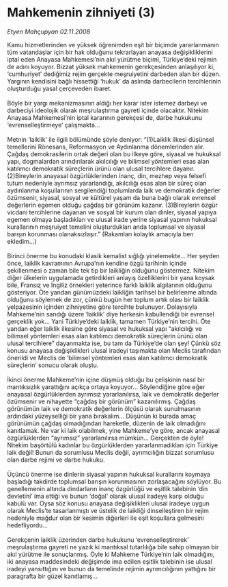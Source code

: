 # Mahkemenin zihniyeti (3)

*Etyen Mahçupyan 02.11.2008*

<div class="taraf_structure_2col_1zq">
<div class="margen_n">



 <p>Kamu hizmetlerinden ve yüksek öğrenimden eşit bir biçimde yararlanmanın tüm vatandaşlar için bir hak olduğunu tekrarlayan anayasa değişikliklerini iptal eden Anayasa Mahkemesi’nin akıl yürütme biçimi, Türkiye’deki rejimin de adını koyuyor. Bizzat yüksek mahkemenin gerekçesinden anlaşılıyor ki, ‘cumhuriyet’ dediğimiz rejim gerçekte meşruiyetini darbeden alan bir düzen. Yargının kendisini bağlı hissettiği ‘hukuk’ da aslında darbecilerin tercihlerinin oluşturduğu yasal çerçeveden ibaret. <br/><br/>Böyle bir yargı mekanizmasının aldığı her karar ister istemez darbeyi ve darbeciyi ideolojik olarak meşrulaştırma gayreti içinde olacaktır. Nitekim Anayasa Mahkemesi’nin iptal kararının gerekçesi de, darbe hukukunu ‘evrenselleştirmeye’ çalışmakta... <br/><br/>Metnin ‘laiklik’ ile ilgili bölümünde şöyle deniyor: “(1)Laiklik ilkesi düşünsel temellerini Rönesans, Reformasyon ve Aydınlanma dönemlerinden alır. Çağdaş demokrasilerin ortak değeri olan bu ilkeye göre, siyasal ve hukuksal yapı, dogmalardan arındırılarak akılcılığı ve bilimsel yöntemleri esas alan katılımcı demokratik süreçlerin ürünü olan ulusal tercihlere dayanır. (2)Bireylerin anayasal özgürlüklerinden inanç, din, mezhep veya felsefi tutum nedeniyle ayrımsız yararlandığı, akılcılığı esas alan bir süreç olan aydınlanma koşullarının sergilendiği toplumlarda laik ve demokratik değerler özümsenir, siyasal, sosyal ve kültürel yaşam da buna bağlı olarak evrensel değerlerin egemen olduğu çağdaş bir görünüm kazanır. (3)Bireylerin özgür vicdani tercihlerine dayanan ve sosyal bir kurum olan dinler, siyasal yapıya egemen olmaya başladıkları ve ulusal irade yerine siyasal yapının hukuksal kurallarının meşruiyet temelini oluşturdukları anda toplumsal ve siyasal barışın korunması olanaksızlaşır.” (Rakamları kolaylık amacıyla ben ekledim...) <br/><br/>Birinci önerme bu konudaki klasik kemalist sığlığı yinelemekte... Her şeyden önce, laiklik kavramının Avrupa’nın kendine özgü tarihinin içinde şekillenmesi o zaman bile tek tip bir laikliğin olduğunu göstermez. Nitekim diğer ülkelerin uygulamada getirdikleri anlayış özelliklerini bir yana koysak bile, Fransız ve İngiliz örnekleri yeterince farklı laiklik algılarının olduğunu gösteriyor. Öte yandan günümüzdeki laikliğin tarihsel bir belirlenme altında olduğunu söylemek de zor, çünkü bugün her toplum artık olası bir laiklik yelpazesinin içinden zihniyetine göre tercihte bulunuyor. Dolayısıyla Mahkeme’nin sandığı üzere ‘laiklik’ diye herkesin kabullendiği bir evrensel gerçeklik yok... Yani Türkiye’deki laiklik, tamamen Türkiye’nin tercihi. Öte yandan eğer laiklik ilkesine göre siyasal ve hukuksal yapı “akılcılığı ve bilimsel yöntemleri esas alan katılımcı demokratik süreçlerin ürünü olan ulusal tercihlere” dayanmakta ise, bu tam da Türkiye’de olan şey! Çünkü söz konusu anayasa değişiklikleri ulusal iradeyi taşımakta olan Meclis tarafından önerildi ve Meclis de ‘bilimsel yöntemleri esas alan katılımcı demokratik süreçlerin’ sonucu olarak oluştu. <br/><br/>İkinci önerme Mahkeme’nin içine düşmüş olduğu bu çelişkinin nasıl bir mantıksızlık yarattığını açıkça ortaya koyuyor... Söylendiğine göre eğer anayasal özgürlüklerden ayrımsız yararlanılırsa, laik ve demokratik değerler özümsenir ve nihayette “çağdaş bir görünüm” kazanılırmış. Çağdaş görünümün laik ve demokratik değerlerin ölçüsü olarak sunulmasının ardındaki yüzeyselliği bir yana bırakalım... Düşünün ki burada amaç görünümün çağdaş olmadığından hareketle, düzenin de laik olmadığını kanıtlamak. Ne var ki laik olabilmek, yine Mahkeme’ye göre, ancak anayasal özgürlüklerden “ayrımsız” yararlanılırsa mümkün... Gerçekten de öyle! Nitekim başörtülü kadınlar bu özgürlüklerden yararlanmadıkları için Türkiye laik değil! Bunun da sorumlusu Meclis değil, ayrımcılığın bizzat sorumlusu olan darbe rejimi ve darbe hukuku. <br/><br/>Üçüncü önerme ise dinlerin siyasal yapının hukuksal kurallarını koymaya başladığı takdirde toplumsal barışın korunmasının zorlaşacağını söylüyor. Bu genellemenin altında dindarların inanç özgürlüğü ve eşitlik talebinin ‘din devletini’ ima ettiği ve bunun ‘doğal’ olarak ulusal iradeye karşı olduğu kabulü var. Oysa söz konusu anayasa değişiklikleri ulusal iradeye uygun olarak Meclis’te tasarlanmıştı ve üstelik de laikliği dinselleştiren bir rejim nedeniyle mağdur olan bir kesimin diğerleri ile eşit koşullara gelmesini hedefliyordu... <br/><br/>Gerekçenin laiklik üzerinden darbe hukukunu ‘evrenselleştirerek’ meşrulaştırma gayreti ne yazık ki mantıksal tutarlılığa bile sahip olmayan bir akıl yürütme ile sonuçlanmış. Öyle ki Mahkeme Türkiye’nin laik olmadığını, iki anayasa maddesindeki değişimde ima edilen eşitlik talebinin ise ulusal iradeyi yansıttığını ve bunun da temelinde rejimin ayrımcılığının yattığını bir paragrafta bir güzel kanıtlamış...</p>

<br/>


<div id="taraf_not">
</div>

</div>


</div>
